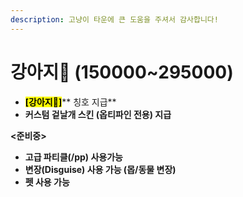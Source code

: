 ```yaml
---
description: 고냥이 타운에 큰 도움을 주셔서 감사합니다!
---
```


# 강아지🐶 (150000\~295000)

* <mark style="background-color:yellow;">**\[강아지🐶]**</mark>** 칭호 지급**&#x20;
* **커스텀 겉날개 스킨 (옵티파인 전용) 지급**

**<준비중>**

* **고급 파티클(/pp) 사용가능**&#x20;
* **변장(Disguise) 사용 가능 (몹/동물 변장)**&#x20;
* **펫 사용 가능**&#x20;
